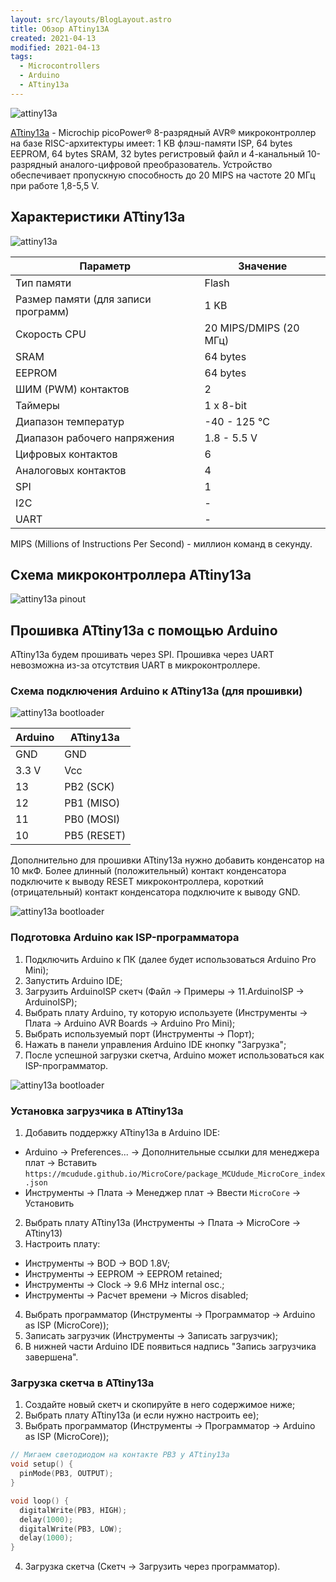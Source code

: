 ```yaml
---
layout: src/layouts/BlogLayout.astro
title: Обзор ATtiny13A
created: 2021-04-13
modified: 2021-04-13
tags:
  - Microcontrollers
  - Arduino
  - ATtiny13a
---
```


![attiny13a](../../assets/blog/overview-attiny13a/attiny13a_1.jpg)

[ATtiny13a](https://www.microchip.com/wwwproducts/en/ATtiny13A) - Microchip picoPower® 8-разрядный AVR® микроконтроллер на базе RISC-архитектуры имеет: 1 KB флэш-памяти ISP, 64 bytes EEPROM, 64 bytes SRAM, 32 bytes регистровый файл и 4-канальный 10-разрядный аналого-цифровой преобразователь. Устройство обеспечивает пропускную способность до 20 MIPS на частоте 20 МГц при работе 1,8-5,5 V.

## Характеристики ATtiny13a

![attiny13a](../../assets/blog/overview-attiny13a/attiny13a_2.jpg)

| Параметр                            | Значение               |
| ----------------------------------- | ---------------------- |
| Тип памяти                          | Flash                  |
| Размер памяти (для записи программ) | 1 KB                   |
| Скорость CPU                        | 20 MIPS/DMIPS (20 МГц) |
| SRAM                                | 64 bytes               |
| EEPROM                              | 64 bytes               |
| ШИМ (PWM) контактов                 | 2                      |
| Таймеры                             | 1 x 8-bit              |
| Диапазон температур                 | -40 - 125 °C           |
| Диапазон рабочего напряжения        | 1.8 - 5.5 V            |
| Цифровых контактов                  | 6                      |
| Аналоговых контактов                | 4                      |
| SPI                                 | 1                      |
| I2C                                 | -                      |
| UART                                | -                      |

MIPS (Millions of Instructions Per Second) - миллион команд в секунду.

## Схема микроконтроллера ATtiny13a

![attiny13a pinout](../../assets/blog/overview-attiny13a/attiny13a_pinout.png)

## Прошивка ATtiny13a с помощью Arduino

ATtiny13a будем прошивать через SPI. Прошивка через UART невозможна из-за отсутствия UART в микроконтроллере.

### Схема подключения Arduino к ATtiny13a (для прошивки)

![attiny13a bootloader](../../assets/blog/overview-attiny13a/attiny13a_bootloader_1.jpg)

| Arduino | ATtiny13a   |
| ------- | ----------- |
| GND     | GND         |
| 3.3 V   | Vcc         |
| 13      | PB2 (SCK)   |
| 12      | PB1 (MISO)  |
| 11      | PB0 (MOSI)  |
| 10      | PB5 (RESET) |

Дополнительно для прошивки ATtiny13a нужно добавить конденсатор на 10 мкФ. Более длинный (положительный) контакт конденсатора подключите к выводу RESET микроконтроллера, короткий (отрицательный) контакт конденсатора подключите к выводу GND.

![attiny13a bootloader](../../assets/blog/overview-attiny13a/attiny13a_bootloader_2.jpg)

### Подготовка Arduino как ISP-программатора

1. Подключить Arduino к ПК (далее будет использоваться Arduino Pro Mini);
2. Запустить Arduino IDE;
3. Загрузить ArduinoISP скетч (Файл -> Примеры -> 11.ArduinoISP -> ArduinoISP);
4. Выбрать плату Arduino, ту которую используете (Инструменты -> Плата -> Arduino AVR Boards -> Arduino Pro Mini);
5. Выбрать используемый порт (Инструменты -> Порт);
6. Нажать в панели управления Arduino IDE кнопку "Загрузка";
7. После успешной загрузки скетча, Arduino может использоваться как ISP-программатор.

![attiny13a bootloader](../../assets/blog/overview-attiny13a/attiny13a_bootloader_3.jpg)

### Установка загрузчика в ATtiny13a

1. Добавить поддержку ATtiny13a в Arduino IDE:

- Arduino -> Preferences... -> Дополнительные ссылки для менеджера плат -> Вставить `https://mcudude.github.io/MicroCore/package_MCUdude_MicroCore_index.json`
- Инструменты -> Плата -> Менеджер плат -> Ввести `MicroCore` -> Установить

2. Выбрать плату ATtiny13a (Инструменты -> Плата -> MicroCore -> ATtiny13)
3. Настроить плату:

- Инструменты -> BOD -> BOD 1.8V;
- Инструменты -> EEPROM -> EEPROM retained;
- Инструменты -> Clock -> 9.6 MHz internal osc.;
- Инструменты -> Расчет времени -> Micros disabled;

4. Выбрать программатор (Инструменты -> Программатор -> Arduino as ISP (MicroCore));
5. Записать загрузчик (Инструменты -> Записать загрузчик);
6. В нижней части Arduino IDE появиться надпись "Запись загрузчика завершена".

### Загрузка скетча в ATtiny13a

1. Создайте новый скетч и скопируйте в него содержимое ниже;
2. Выбрать плату ATtiny13a (и если нужно настроить ее);
3. Выбрать программатор (Инструменты -> Программатор -> Arduino as ISP (MicroCore));

```cpp
// Мигаем светодиодом на контакте PB3 у ATtiny13a
void setup() {
  pinMode(PB3, OUTPUT);
}

void loop() {
  digitalWrite(PB3, HIGH);
  delay(1000);
  digitalWrite(PB3, LOW);
  delay(1000);
}
```

4. Загрузка скетча (Скетч -> Загрузить через программатор).

